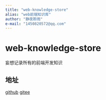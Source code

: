 ```yaml
---
title: "web-knowledge-store"
alias: "web前端知识库"
author: "静夜聆雨"
e-mail: "1450820572@qq.com"
---
```

# web-knowledge-store
妄想记录所有的前端开发知识

## 地址
[github](https://github.com/gogomusic/web-knowledge-store)
[gitee](https://gitee.com/gogomusic99/web-knowledge-store)

